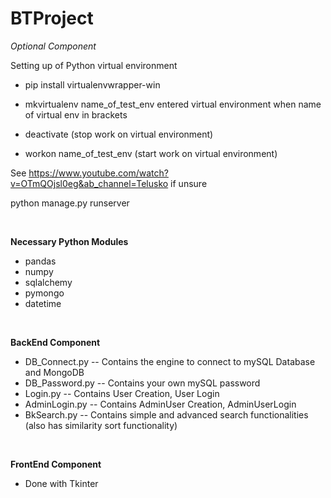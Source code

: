 # BTProject

_Optional Component_ 

Setting up of Python virtual environment 
- pip install virtualenvwrapper-win 
- mkvirtualenv name_of_test_env
entered virtual environment when name of virtual env in brackets 

- deactivate (stop work on virtual environment) 
- workon name_of_test_env (start work on virtual environment) 

See https://www.youtube.com/watch?v=OTmQOjsl0eg&ab_channel=Telusko if unsure 
 
python manage.py runserver

<p>&nbsp;</p>

__Necessary Python Modules__ 
- pandas 
- numpy
- sqlalchemy
- pymongo
- datetime 

<p>&nbsp;</p>

__BackEnd Component__ 
- DB_Connect.py -- Contains the engine to connect to mySQL Database and MongoDB
- DB_Password.py -- Contains your own mySQL password 
- Login.py -- Contains User Creation, User Login
- AdminLogin.py -- Contains AdminUser Creation, AdminUserLogin 
- BkSearch.py -- Contains simple and advanced search functionalities (also has similarity sort functionality) 

<p>&nbsp;</p>

__FrontEnd Component__ 
- Done with Tkinter 
